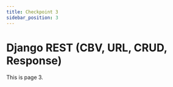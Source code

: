 ```yaml
---
title: Checkpoint 3
sidebar_position: 3
---
```


# Django REST (CBV, URL, CRUD, Response)

This is page 3.